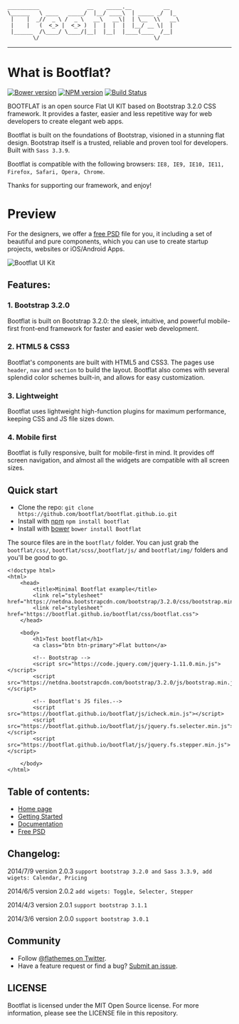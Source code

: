     __________               __    _____.__          __
    \______   \ ____   _____/  |__/ ____\  | _____ _/  |_
     |    |  _//  _ \ /  _ \   __\   __\|  | \__  \\   __\
     |    |   (  <_> |  <_> )  |  |  |  |  |__/ __ \|  |
     |______  /\____/ \____/|__|  |__|  |____(____  /__|
            \/                                    \/

***

# What is Bootflat?

[![Bower version](https://badge.fury.io/bo/Bootflat.png)](http://badge.fury.io/bo/Bootflat) [![NPM version](https://badge.fury.io/js/bootflat.png)](http://badge.fury.io/js/bootflat) [![Build Status](https://travis-ci.org/bootflat/bootflat.github.io.svg?branch=master)](https://travis-ci.org/bootflat/bootflat.github.io)

BOOTFLAT is an open source Flat UI KIT based on Bootstrap 3.2.0 CSS framework. It provides a faster, easier and less repetitive way for web developers to create elegant web apps.

Bootflat is built on the foundations of Bootstrap, visioned in a stunning flat design. Bootstrap itself is a trusted, reliable and proven tool for developers. Built with `Sass 3.3.9`.

Bootflat is compatible with the following browsers: `IE8, IE9, IE10, IE11, Firefox, Safari, Opera, Chrome`.

Thanks for supporting our framework, and enjoy!

# Preview

For the designers, we offer a [free PSD](https://github.com/bootflat/Bootflat.UI.Kit.PSD) file for you, it including a set of beautiful and pure components, which you can use to create startup projects, websites or iOS/Android Apps.

![Bootflat UI Kit](http://bootflat.github.io/img/bootflat-ui-kit.jpg "Bootflat UI Kit")

## Features:

### 1. Bootstrap 3.2.0
Bootflat is built on Bootstrap 3.2.0: the sleek, intuitive, and powerful mobile-first front-end framework for faster and easier web development.

### 2. HTML5 & CSS3
Bootflat's components are built with HTML5 and CSS3. The pages use `header`, `nav` and `section` to build the layout. Bootflat also comes with several splendid color schemes built-in, and allows for easy customization.

### 3. Lightweight
Bootflat uses lightweight high-function plugins for maximum performance, keeping CSS and JS file sizes down.

### 4. Mobile first
Bootflat is fully responsive, built for mobile-first in mind. It provides off screen navigation, and almost all the widgets are compatible with all screen sizes.

## Quick start

* Clone the repo: `git clone https://github.com/bootflat/bootflat.github.io.git`
* Install with [npm](https://www.npmjs.org/) `npm install bootflat`
* Install with [bower](http://bower.io/) `bower install Bootflat`

The source files are in the `bootflat/` folder. You can just grab the `bootflat/css/`, `bootflat/scss/`,`bootflat/js/` and `bootflat/img/` folders and you'll be good to go.


    <!doctype html>
    <html>
        <head>
            <title>Minimal Bootflat example</title>
            <link rel="stylesheet" href="https://netdna.bootstrapcdn.com/bootstrap/3.2.0/css/bootstrap.min.css">
            <link rel="stylesheet" href="https://bootflat.github.io/bootflat/css/bootflat.css">
        </head>

        <body>
            <h1>Test bootflat</h1>
            <a class="btn btn-primary">Flat button</a>

            <!-- Bootstrap -->
            <script src="https://code.jquery.com/jquery-1.11.0.min.js"></script>
            <script src="https://netdna.bootstrapcdn.com/bootstrap/3.2.0/js/bootstrap.min.js"></script>

            <!-- Bootflat's JS files.-->
            <script src="https://bootflat.github.io/bootflat/js/icheck.min.js"></script>
            <script src="https://bootflat.github.io/bootflat/js/jquery.fs.selecter.min.js"></script>
            <script src="https://bootflat.github.io/bootflat/js/jquery.fs.stepper.min.js"></script>

        </body>
    </html>


## Table of contents:

+ [Home page](http://bootflat.github.io)
+ [Getting Started](http://bootflat.github.io/getting-started.html)
+ [Documentation](http://bootflat.github.io/documentation.html)
+ [Free PSD](http://bootflat.github.io/free-psd.html)

## Changelog:

2014/7/9 version 2.0.3 `support bootstrap 3.2.0 and Sass 3.3.9, add wigets: Calendar, Pricing`

2014/6/5 version 2.0.2 `add wigets: Toggle, Selecter, Stepper`

2014/4/3 version 2.0.1 `support bootstrap 3.1.1`

2014/3/6 version 2.0.0 `support bootstrap 3.0.1`

## Community

+ Follow [@flathemes on Twitter](https://twitter.com/flathemes).
+ Have a feature request or find a bug? [Submit an issue](https://github.com/bootflat/bootflat.github.io/issues).

## LICENSE

Bootflat is licensed under the MIT Open Source license. For more information, please see the LICENSE file in this repository.
